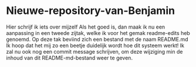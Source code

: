 # Nieuwe-repository-van-Benjamin
Hier schrijf ik iets over mijzelf
Als het goed is, dan maak ik nu een aanpassing in een tweede zijtak, welke ik voor het gemak readme-edits heb genoemd. Op deze tak beviind zich een bestand met de naam README.md Ik hoop dat het mij zo een beetje duidelijk wordt hoe dit systeem werkt! Ik zal nu ook nog een commit message schrijven, om deze wijziging min de inhoud van dit README-md-bestand weer te geven.
